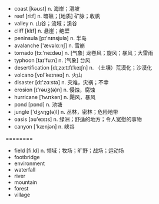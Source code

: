 - coast [kəʊst] n. 海岸；滑坡
- reef [riːf] n. 暗礁；[地质] 矿脉；收帆
- valley n. 山谷；流域；溪谷
- cliff [klɪf] n. 悬崖；绝壁
- peninsula [pɪ'nɪnsjʊlə] n. 半岛
- avalanche ['ævəlɑːnʃ] n. 雪崩
- tornado [tɔː'neɪdəʊ] n. [气象] 龙卷风；旋风；暴风；大雷雨
- typhoon [taɪ'fuːn] n. [气象] 台风
- desertification  [dɪˌzɜ:tɪfɪˈkeɪʃn] n. （土壤）荒漠化；沙漠化
- volcano [vɒl'keɪnəʊ] n. 火山
- disaster [dɪ'zɑːstə] n. 灾难，灾祸；不幸
- erosion [ɪ'rəʊʒ(ə)n] n. 侵蚀，腐蚀
- hurricane [ˈhʌrɪkən] n. 飓风，暴风
- pond [pɒnd] n. 池塘
- jungle ['dʒʌŋg(ə)l] n. 丛林，密林；危险地带
- oasis [əʊ'eɪsɪs] n. 绿洲；舒适的地方；令人宽慰的事物
- canyon ['kænjən] n. 峡谷

========

- field [fiːld] n. 领域；牧场；旷野；战场；运动场
- footbridge
- environment
- waterfall
- river
- mountain
- forest
- village
